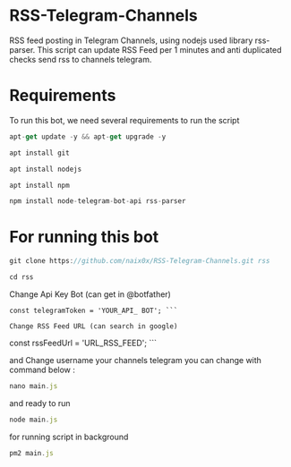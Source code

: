 # RSS-Telegram-Channels
RSS feed posting in Telegram Channels, using nodejs used library rss-parser.  This script can update RSS Feed per 1 minutes and anti duplicated checks send rss to channels telegram.

# Requirements

To run this bot, we need several requirements to run the script

```javascript
apt-get update -y && apt-get upgrade -y
```

```javascript
apt install git
```

```javascript
apt install nodejs
```

```javascript
apt install npm
```

```javascript
npm install node-telegram-bot-api rss-parser
```

# For running this bot

```javascript
git clone https://github.com/naix0x/RSS-Telegram-Channels.git rss
```

```javascript
cd rss
```

Change Api Key Bot (can get in @botfather)
```
const telegramToken = 'YOUR_API_ BOT'; ```

Change RSS Feed URL (can search in google)
```
const rssFeedUrl = 'URL_RSS_FEED'; ```

and Change username your channels telegram
you can change with command below : 

```javascript
nano main.js
```

and ready to run 

```javascript
node main.js
```

for running script in background 
```javascript
pm2 main.js
```